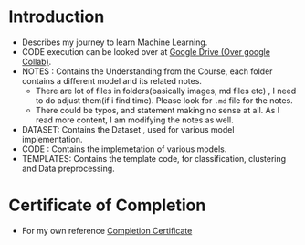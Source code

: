 # Introduction

- Describes my journey to learn Machine Learning.
- CODE execution can be looked over at [Google Drive (Over google Collab)](https://drive.google.com/drive/folders/1zlZ23RBXMd9YwEQr2a-6I343xGbqf2mY?usp=sharing).
- NOTES : Contains the Understanding from the Course, each folder contains a different model and its related notes. 
  - There are lot of files in folders(basically images, md files etc) , I need to do adjust them(if i find time). Please look for `.md` file for the notes. 
  - There could be typos, and statement making no sense at all. As I read more content, I am modifying the notes as well. 
- DATASET: Contains the Dataset , used for various model implementation.
- CODE : Contains the implemetation of various models.
- TEMPLATES: Contains the template code, for classification, clustering and Data preprocessing.

# Certificate of Completion
- For my own reference [Completion Certificate](https://udemy-certificate.s3.amazonaws.com/image/UC-a2af47ad-bbdd-4017-a6c8-9befae9e0147.jpg)
